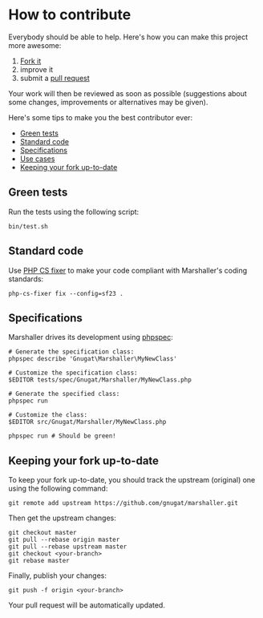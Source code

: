 # How to contribute

Everybody should be able to help. Here's how you can make this project more
awesome:

1. [Fork it](https://github.com/gnugat/marshaller/fork_select)
2. improve it
3. submit a [pull request](https://help.github.com/articles/creating-a-pull-request)

Your work will then be reviewed as soon as possible (suggestions about some
changes, improvements or alternatives may be given).

Here's some tips to make you the best contributor ever:

* [Green tests](#green-tests)
* [Standard code](#standard-code)
* [Specifications](#specifications)
* [Use cases](#use-cases)
* [Keeping your fork up-to-date](#keeping-your-fork-up-to-date)

## Green tests

Run the tests using the following script:

    bin/test.sh

## Standard code

Use [PHP CS fixer](http://cs.sensiolabs.org/) to make your code compliant with
Marshaller's coding standards:

    php-cs-fixer fix --config=sf23 .

## Specifications

Marshaller drives its development using [phpspec](http://www.phpspec.net/):

    # Generate the specification class:
    phpspec describe 'Gnugat\Marshaller\MyNewClass'

    # Customize the specification class:
    $EDITOR tests/spec/Gnugat/Marshaller/MyNewClass.php

    # Generate the specified class:
    phpspec run

    # Customize the class:
    $EDITOR src/Gnugat/Marshaller/MyNewClass.php

    phpspec run # Should be green!

## Keeping your fork up-to-date

To keep your fork up-to-date, you should track the upstream (original) one
using the following command:

    git remote add upstream https://github.com/gnugat/marshaller.git

Then get the upstream changes:

    git checkout master
    git pull --rebase origin master
    git pull --rebase upstream master
    git checkout <your-branch>
    git rebase master

Finally, publish your changes:

    git push -f origin <your-branch>

Your pull request will be automatically updated.
